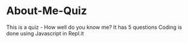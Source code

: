 # About-Me-Quiz
This is a quiz - How well do you know me?
It has 5 questions
Coding is done using Javascript in Repl.it
